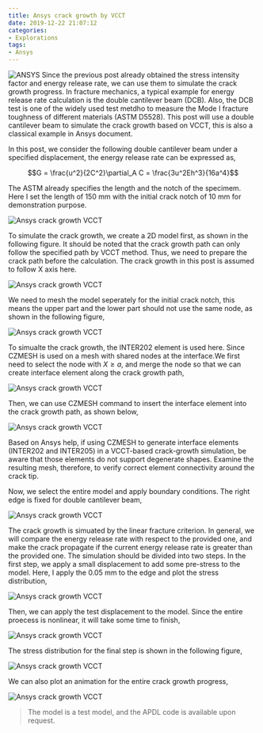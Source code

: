 ```yaml
---
title: Ansys crack growth by VCCT
date: 2019-12-22 21:07:12
categories:
- Explorations
tags:
- Ansys
---
```


![ANSYS](/uploads/images/0000/ANSYS.jpg)
Since the previous post already obtained the stress intensity factor and energy release rate, we can use them to simulate the crack growth progress. In fracture mechanics, a typical example for energy release rate calculation is the double cantilever beam (DCB). Also, the DCB test is one of the widely used test metdho to measure the Mode I fracture toughness of different materials (ASTM D5528). This post will use a double cantilever beam to simulate the crack growth based on VCCT, this is also a classical example in Ansys document. 

<!-- more -->
In this post, we consider the following double cantilever beam under a specified displacement, the energy release rate can be expressed as,

$$G = \frac{u^2}{2C^2}\partial_A C = \frac{3u^2Eh^3}{16a^4}$$

The ASTM already specifies the length and the notch of the specimem. Here I set the length of 150 mm with the initial crack notch of 10 mm for demonstration purpose.

![Ansys crack growth VCCT](/uploads/images/2019/AnsysCrackGrowthVcct1.svg)


To simulate the crack growth, we create a 2D model first, as shown in the following figure. It should be noted that the crack growth path can only follow the specified path by VCCT method. Thus, we need to prepare the crack path before the calculation. The crack growth in this post is assumed to follow X axis here.

![Ansys crack growth VCCT](/uploads/images/2019/AnsysCrackGrowthVcct2.png)

We need to mesh the model seperately for the initial crack notch, this means the upper part and the lower part should not use the same node, as shown in the following figure,

![Ansys crack growth VCCT](/uploads/images/2019/AnsysCrackGrowthVcct3.png)

To simualte the crack growth, the INTER202 element is used here. Since CZMESH is used on a mesh with shared nodes at the interface.We first need to select the node with $X \ge a$, and merge the node so that we can create interface element along the crack growth path,

![Ansys crack growth VCCT](/uploads/images/2019/AnsysCrackGrowthVcct4.png)

Then, we can use CZMESH command to insert the interface element into the crack growth path, as shown below,

![Ansys crack growth VCCT](/uploads/images/2019/AnsysCrackGrowthVcct5.png)

Based on Ansys help, if using CZMESH to generate interface elements (INTER202 and INTER205) in a VCCT-based crack-growth simulation, be aware that those elements do not support degenerate shapes. Examine the resulting mesh, therefore, to verify correct element connectivity around the crack tip. 

Now, we select the entire model and apply boundary conditions. The right edge is fixed for double cantilever beam,

![Ansys crack growth VCCT](/uploads/images/2019/AnsysCrackGrowthVcct6.png)

The crack growth is simuated by the linear fracture criterion. In general, we will compare the energy release rate with respect to the provided one, and make the crack propagate if the current energy release rate is greater than the provided one. The simulation should be divided into two steps. In the first step, we apply a small displacement to add some pre-stress to the model. Here, I apply the 0.05 mm to the edge and plot the stress distribution,

![Ansys crack growth VCCT](/uploads/images/2019/AnsysCrackGrowthVcct7.png)

Then, we can apply the test displacement to the model. Since the entire proecess is nonlinear, it will take some time to finish,

![Ansys crack growth VCCT](/uploads/images/2019/AnsysCrackGrowthVcct8.png)

The stress distribution for the final step is shown in the following figure,

![Ansys crack growth VCCT](/uploads/images/2019/AnsysCrackGrowthVcct9.png)

We can also plot an animation for the entire crack growth progress,

![Ansys crack growth VCCT](/uploads/images/2019/AnsysCrackGrowthVcct10.gif)

> The model is a test model, and the APDL code is available upon request.
